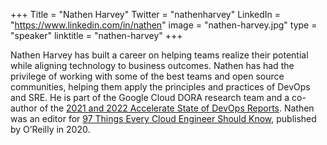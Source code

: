+++
Title = "Nathen Harvey"
Twitter = "nathenharvey"
LinkedIn = "https://www.linkedin.com/in/nathen"
image = "nathen-harvey.jpg"
type = "speaker"
linktitle = "nathen-harvey"
+++

Nathen Harvey has built a career on helping teams realize their potential while aligning technology to business outcomes. Nathen has had the privilege of working with some of the best teams and open source communities, helping them apply the principles and practices of DevOps and SRE. He is part of the Google Cloud DORA research team and a co-author of the [2021 and 2022 Accelerate State of DevOps Reports](https://www.devops-research.com/research.html#reports). Nathen was an editor for [97 Things Every Cloud Engineer Should Know](https://bookshop.org/p/books/97-things-every-cloud-engineer-should-know-collective-wisdom-from-the-experts-emily-freeman/14724087?ean=9781492076735), published by O’Reilly in 2020.
